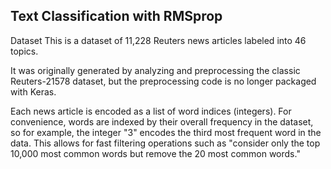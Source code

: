 ## **Text Classification with RMSprop**

Dataset
This is a dataset of 11,228 Reuters news articles labeled into 46 topics.

It was originally generated by analyzing and preprocessing the classic Reuters-21578 dataset, but the preprocessing code is no longer packaged with Keras.

Each news article is encoded as a list of word indices (integers). For convenience, words are indexed by their overall frequency in the dataset, so for example, the integer "3" encodes the third most frequent word in the data. This allows for fast filtering operations such as "consider only the top 10,000 most common words but remove the 20 most common words."
